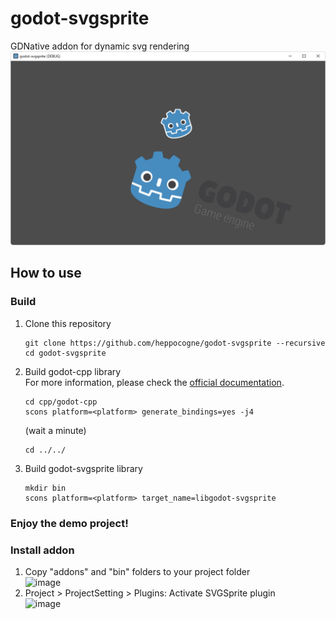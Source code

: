 # godot-svgsprite
GDNative addon for dynamic svg rendering
![](screenshot.png)

## How to use
### Build
1. Clone this repository
   ```
   git clone https://github.com/heppocogne/godot-svgsprite --recursive
   cd godot-svgsprite
   ```
2. Build godot-cpp library  
   For more information, please check the [official documentation](https://docs.godotengine.org/en/stable/tutorials/scripting/gdnative/gdnative_cpp_example.html).
   ```
   cd cpp/godot-cpp
   scons platform=<platform> generate_bindings=yes -j4
   ```
   (wait a minute)
    
   ```
   cd ../../
   ```
3. Build godot-svgsprite library
   ```
   mkdir bin
   scons platform=<platform> target_name=libgodot-svgsprite
   ```
### Enjoy the demo project!
### Install addon
1. Copy "addons" and "bin" folders to your project folder  
   ![image](https://user-images.githubusercontent.com/83043568/192418076-98a9eaab-ac55-4b71-85c3-f62afe3929e5.png)
2. Project > ProjectSetting > Plugins: Activate SVGSprite plugin  
   ![image](https://user-images.githubusercontent.com/83043568/192416729-c99612d1-476c-4471-b414-46b34a64544d.png)

